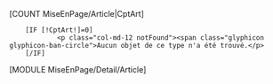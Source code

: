 <div class="displayItem row">   
        [COUNT MiseEnPage/Article|CptArt]
                
        [IF [!CptArt!]=0]
                <p class="col-md-12 notFound"><span class="glyphicon glyphicon-ban-circle">Aucun objet de ce type n'a été trouvé.</p>
        [/IF]
</div>
<div  class="itemChilds row">
        [MODULE MiseEnPage/Detail/Article]
</div>